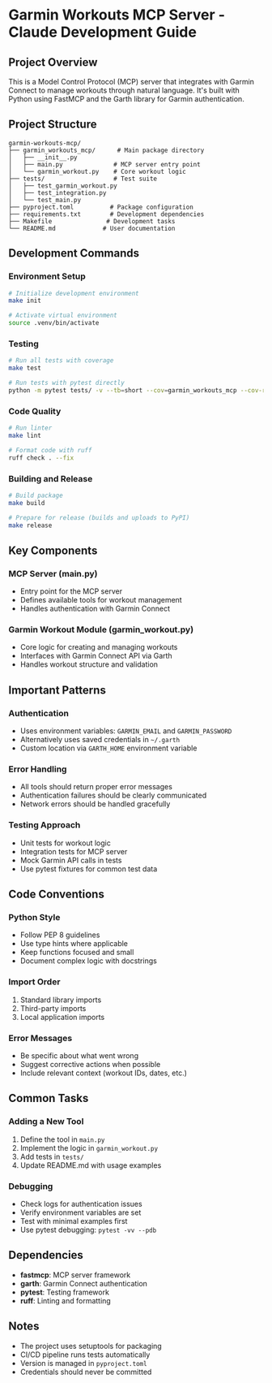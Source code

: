 # Garmin Workouts MCP Server - Claude Development Guide

## Project Overview

This is a Model Control Protocol (MCP) server that integrates with Garmin Connect to manage workouts through natural language. It's built with Python using FastMCP and the Garth library for Garmin authentication.

## Project Structure

```
garmin-workouts-mcp/
├── garmin_workouts_mcp/      # Main package directory
│   ├── __init__.py
│   ├── main.py              # MCP server entry point
│   └── garmin_workout.py    # Core workout logic
├── tests/                   # Test suite
│   ├── test_garmin_workout.py
│   ├── test_integration.py
│   └── test_main.py
├── pyproject.toml          # Package configuration
├── requirements.txt        # Development dependencies
├── Makefile               # Development tasks
└── README.md             # User documentation
```

## Development Commands

### Environment Setup
```bash
# Initialize development environment
make init

# Activate virtual environment
source .venv/bin/activate
```

### Testing
```bash
# Run all tests with coverage
make test

# Run tests with pytest directly
python -m pytest tests/ -v --tb=short --cov=garmin_workouts_mcp --cov-report=term-missing
```

### Code Quality
```bash
# Run linter
make lint

# Format code with ruff
ruff check . --fix
```

### Building and Release
```bash
# Build package
make build

# Prepare for release (builds and uploads to PyPI)
make release
```

## Key Components

### MCP Server (main.py)
- Entry point for the MCP server
- Defines available tools for workout management
- Handles authentication with Garmin Connect

### Garmin Workout Module (garmin_workout.py)
- Core logic for creating and managing workouts
- Interfaces with Garmin Connect API via Garth
- Handles workout structure and validation

## Important Patterns

### Authentication
- Uses environment variables: `GARMIN_EMAIL` and `GARMIN_PASSWORD`
- Alternatively uses saved credentials in `~/.garth`
- Custom location via `GARTH_HOME` environment variable

### Error Handling
- All tools should return proper error messages
- Authentication failures should be clearly communicated
- Network errors should be handled gracefully

### Testing Approach
- Unit tests for workout logic
- Integration tests for MCP server
- Mock Garmin API calls in tests
- Use pytest fixtures for common test data

## Code Conventions

### Python Style
- Follow PEP 8 guidelines
- Use type hints where applicable
- Keep functions focused and small
- Document complex logic with docstrings

### Import Order
1. Standard library imports
2. Third-party imports
3. Local application imports

### Error Messages
- Be specific about what went wrong
- Suggest corrective actions when possible
- Include relevant context (workout IDs, dates, etc.)

## Common Tasks

### Adding a New Tool
1. Define the tool in `main.py`
2. Implement the logic in `garmin_workout.py`
3. Add tests in `tests/`
4. Update README.md with usage examples

### Debugging
- Check logs for authentication issues
- Verify environment variables are set
- Test with minimal examples first
- Use pytest debugging: `pytest -vv --pdb`

## Dependencies
- **fastmcp**: MCP server framework
- **garth**: Garmin Connect authentication
- **pytest**: Testing framework
- **ruff**: Linting and formatting

## Notes
- The project uses setuptools for packaging
- CI/CD pipeline runs tests automatically
- Version is managed in `pyproject.toml`
- Credentials should never be committed